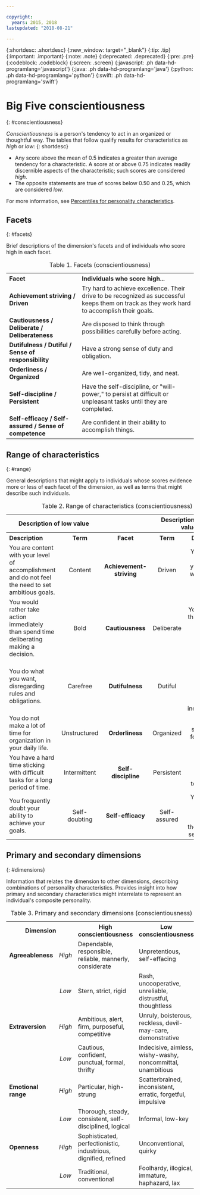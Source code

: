 ```yaml
---

copyright:
  years: 2015, 2018
lastupdated: "2018-08-21"

---
```


{:shortdesc: .shortdesc}
{:new_window: target="_blank"}
{:tip: .tip}
{:important: .important}
{:note: .note}
{:deprecated: .deprecated}
{:pre: .pre}
{:codeblock: .codeblock}
{:screen: .screen}
{:javascript: .ph data-hd-programlang='javascript'}
{:java: .ph data-hd-programlang='java'}
{:python: .ph data-hd-programlang='python'}
{:swift: .ph data-hd-programlang='swift'}

# Big Five conscientiousness
{: #conscientiousness}

*Conscientiousness* is a person's tendency to act in an organized or thoughtful way. The tables that follow qualify results for characteristics as *high* or *low*:
{: shortdesc}

-   Any score above the mean of 0.5 indicates a greater than average tendency for a characteristic. A score at or above 0.75 indicates readily discernible aspects of the characteristic; such scores are considered *high*.
-   The opposite statements are true of scores below 0.50 and 0.25, which are considered *low*.

For more information, see [Percentiles for personality characteristics](/docs/services/personality-insights/numeric.html#percentiles).

## Facets
{: #facets}

Brief descriptions of the dimension's facets and of individuals who score high in each facet.

<table>
  <caption>Table 1. Facets (conscientiousness)</caption>
  <tr>
    <th style="text-align:left">Facet</th>
    <th style="text-align:left">Individuals who score high...</th>
  </tr>
  <tr>
    <td><strong>Achievement striving / Driven</strong></td>
    <td>Try hard to achieve excellence. Their drive to be recognized
    as successful keeps them on track as they work hard to accomplish
    their goals.</td>
  </tr>
  <tr>
    <td><strong>Cautiousness / Deliberate / Deliberateness</strong></td>
    <td>Are disposed to think through possibilities carefully before
    acting.</td>
  </tr>
  <tr>
    <td><strong>Dutifulness / Dutiful / Sense of responsibility</strong></td>
    <td>Have a strong sense of duty and obligation.</td>
  </tr>
  <tr>
    <td><strong>Orderliness / Organized</strong></td>
    <td>Are well-organized, tidy, and neat.</td>
  </tr>
  <tr>
    <td><strong>Self-discipline / Persistent</strong></td>
    <td>Have the self-discipline, or "will-power," to persist at difficult
    or unpleasant tasks until they are completed.</td>
  </tr>
  <tr>
    <td><strong>Self-efficacy / Self-assured / Sense of competence</strong></td>
    <td>Are confident in their ability to accomplish things.</td>
  </tr>
</table>

## Range of characteristics
{: #range}

General descriptions that might apply to individuals whose scores evidence more or less of each facet of the dimension, as well as terms that might describe such individuals.

<table summary="For the facet listed in the middle column of each row, the first two columns provide a description and a term for individuals with low scores for the facet, and the last two columns provide a term and a description for individuals with high scores for the facet.">
  <caption>Table 2. Range of characteristics (conscientiousness)</caption>
  <tr>
    <th id="lowValue" colspan="2" style="text-align:center">
      Description of low value
    </th>
    <th id="blank"></th>
    <th id="highValue" colspan="2" style="text-align:center">
      Description of high value
    </th>
  </tr>
  <tr>
    <th id="lowDescription" headers="lowValue" style="text-align:left; width:23%">
      Description
    </th>
    <th id="lowTerm" headers="lowValue" style="text-align:center; width:16%">
      Term
    </th>
    <th id="facet" headers="blank" style="text-align:center; width:16%">
      Facet
    </th>
    <th id="highTerm" headers="highValue" style="text-align:center; width:16%">
      Term
    </th>
    <th id="highDescription" headers="highValue" style="text-align:right">
      Description
    </th>
  </tr>
  <tr>
    <td headers="lowValue lowDescription" style="text-align:left">
      You are content with your level of accomplishment and do not feel
      the need to set ambitious goals.
    </td>
    <td headers="lowValue lowTerm" style="text-align:center">
      Content
    </td>
    <td headers="blank facet" style="text-align:center">
      <strong>Achievement-striving</strong>
    </td>
    <td headers="highValue highTerm" style="text-align:center">
      Driven
    </td>
    <td headers="highValue highDescription" style="text-align:right">
      You set high goals for yourself and work hard to achieve them.
    </td>
  </tr>
  <tr>
    <td headers="lowValue lowDescription" style="text-align:left">
      You would rather take action immediately than spend time deliberating
      making a decision.
    </td>
    <td headers="lowValue lowTerm" style="text-align:center">
      Bold
    </td>
    <td headers="blank facet" style="text-align:center">
      <strong>Cautiousness</strong>
    </td>
    <td headers="highValue highTerm" style="text-align:center">
      Deliberate
    </td>
    <td headers="highValue highDescription" style="text-align:right">
      You carefully think through decisions before making them.
    </td>
  </tr>
  <tr>
    <td headers="lowValue lowDescription" style="text-align:left">
      You do what you want, disregarding rules and obligations.
    </td>
    <td headers="lowValue lowTerm" style="text-align:center">
      Carefree
    </td>
    <td headers="blank facet" style="text-align:center">
      <strong>Dutifulness</strong>
    </td>
    <td headers="highValue highTerm" style="text-align:center">
      Dutiful
    </td>
    <td headers="highValue highDescription" style="text-align:right">
      You take rules and obligations seriously, even when they are
      inconvenient.
    </td>
  </tr>
  <tr>
    <td headers="lowValue lowDescription" style="text-align:left">
      You do not make a lot of time for organization in your daily life.
    </td>
    <td headers="lowValue lowTerm" style="text-align:center">
      Unstructured
    </td>
    <td headers="blank facet" style="text-align:center">
      <strong>Orderliness</strong>
    </td>
    <td headers="highValue highTerm" style="text-align:center">
      Organized
    </td>
    <td headers="highValue highDescription" style="text-align:right">
      You feel a strong need for structure in your life.
    </td>
  </tr>
  <tr>
    <td headers="lowValue lowDescription" style="text-align:left">
      You have a hard time sticking with difficult tasks for a long period
      of time.
    </td>
    <td headers="lowValue lowTerm" style="text-align:center">
      Intermittent
    </td>
    <td headers="blank facet" style="text-align:center">
      <strong>Self-discipline</strong>
    </td>
    <td headers="highValue highTerm" style="text-align:center">
      Persistent
    </td>
    <td headers="highValue highDescription" style="text-align:right">
      You can tackle and stick with tough tasks.
    </td>
  </tr>
  <tr>
    <td headers="lowValue lowDescription" style="text-align:left">
      You frequently doubt your ability to achieve your goals.
    </td>
    <td headers="lowValue lowTerm" style="text-align:center">
      Self-doubting
    </td>
    <td headers="blank facet" style="text-align:center">
      <strong>Self-efficacy</strong>
    </td>
    <td headers="highValue highTerm" style="text-align:center">
      Self-assured
    </td>
    <td headers="highValue highDescription" style="text-align:right">
      You feel you have the ability to succeed in the tasks you set out
      to do.
    </td>
  </tr>
</table>

## Primary and secondary dimensions
{: #dimensions}

Information that relates the dimension to other dimensions, describing combinations of personality characteristics. Provides insight into how primary and secondary characteristics might interrelate to represent an individual's composite personality.

<table>
  <caption>Table 3. Primary and secondary dimensions (conscientiousness)</caption>
  <tr>
    <th colspan="2" style="width:30%">Dimension</th>
    <th style="width:35%">High conscientiousness</th>
    <th style="width:35%">Low conscientiousness</th>
  </tr>
  <tr>
    <td style="text-align:left"><strong>Agreeableness</strong></td>
    <td style="text-align:center"><em>High</em></td>
    <td>Dependable, responsible, reliable, mannerly, considerate</td>
    <td>Unpretentious, self-effacing</td>
  </tr>
  <tr>
    <td></td>
    <td style="text-align:center"><em>Low</em></td>
    <td>Stern, strict, rigid</td>
    <td>Rash, uncooperative, unreliable, distrustful, thoughtless</td>
  </tr>
  <tr>
    <td style="text-align:left"><strong>Extraversion</strong></td>
    <td style="text-align:center"><em>High</em></td>
    <td>Ambitious, alert, firm, purposeful, competitive</td>
    <td>Unruly, boisterous, reckless, devil-may-care, demonstrative</td>
  </tr>
  <tr>
    <td></td>
    <td style="text-align:center"><em>Low</em></td>
    <td>Cautious, confident, punctual, formal, thrifty</td>
    <td>Indecisive, aimless, wishy-washy, noncommittal, unambitious</td>
  </tr>
  <tr>
    <td style="text-align:left"><strong>Emotional range</strong></td>
    <td style="text-align:center"><em>High</em></td>
    <td>Particular, high-strung</td>
    <td>Scatterbrained, inconsistent, erratic, forgetful, impulsive</td>
  </tr>
  <tr>
    <td></td>
    <td style="text-align:center"><em>Low</em></td>
    <td>Thorough, steady, consistent, self-disciplined, logical</td>
    <td>Informal, low-key</td>
  </tr>
  <tr>
    <td style="text-align:left"><strong>Openness</strong></td>
    <td style="text-align:center"><em>High</em></td>
    <td>Sophisticated, perfectionistic, industrious, dignified, refined</td>
    <td>Unconventional, quirky</td>
  </tr>
  <tr>
    <td></td>
    <td style="text-align:center"><em>Low</em></td>
    <td>Traditional, conventional</td>
    <td>Foolhardy, illogical, immature, haphazard, lax</td>
  </tr>
</table>
